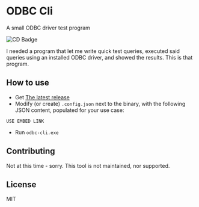 # ODBC Cli

A small ODBC driver test program

![CD Badge](https://github.com/bengreenier/odbc-cli/workflows/Master%20CD/badge.svg)

I needed a program that let me write quick test queries, executed said queries using an installed ODBC driver, and showed the results. This is that program.

## How to use

+ Get [The latest release](https://github.com/bengreenier/odbc-cli/releases/latest)
+ Modify (or create) `.config.json` next to the binary, with the following JSON content, populated for your use case:
```
USE EMBED LINK
```
+ Run `odbc-cli.exe`

## Contributing

Not at this time - sorry. This tool is not maintained, nor supported.

## License

MIT
